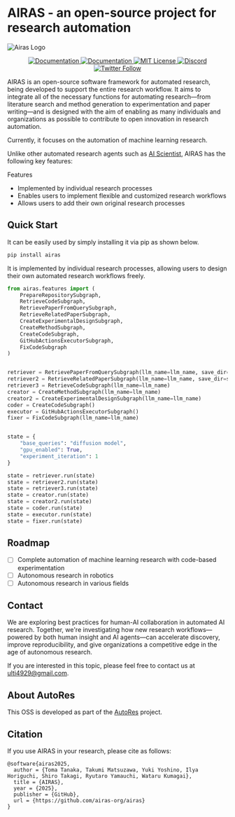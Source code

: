 <!-- Title Image Placeholder -->
# AIRAS - an open-source project for research automation

![Airas Logo](https://i.imgur.com/BNFAt17.png)

<p align="center">
  <a href="https://pypi.org/project/airas/">
    <img src="https://img.shields.io/pypi/v/airas" alt="Documentation" />
  </a>
  <a href="https://airas-org.github.io/airas/">
    <img src="https://img.shields.io/badge/Documentation-%F0%9F%93%95-blue" alt="Documentation" />
  </a>
  <a href="https://github.com/airas-org/airas/blob/main/LICENSE">
    <img src="https://img.shields.io/badge/License-MIT-green.svg" alt="MIT License" />
  </a>
  <a href="https://discord.gg/ktumZQP3Tp">
    <img src="https://img.shields.io/badge/Discord-Join%20Us-7289da?logo=discord&logoColor=white" alt="Discord" />
  </a>
  <a href="https://x.com/fuyu_quant">
    <img src="https://img.shields.io/twitter/follow/fuyu_quant?style=social" alt="Twitter Follow" />
  </a>
</p>


AIRAS is an open-source software framework for automated research, being developed to support the entire research workflow. It aims to integrate all of the necessary functions for automating research—from literature search and method generation to experimentation and paper writing—and is designed with the aim of enabling as many individuals and organizations as possible to contribute to open innovation in research automation. 

Currently, it focuses on the automation of machine learning research.

Unlike other automated research agents such as [AI Scientist](https://github.com/SakanaAI/AI-Scientist), AIRAS has the following key features:

Features
- Implemented by individual research processes
- Enables users to implement flexible and customized research workflows
- Allows users to add their own original research processes

## Quick Start

It can be easily used by simply installing it via pip as shown below.

```bash
pip install airas
```

It is implemented by individual research processes, allowing users to design their own automated research workflows freely.

```python
from airas.features import (
    PrepareRepositorySubgraph,
    RetrieveCodeSubgraph, 
    RetrievePaperFromQuerySubgraph, 
    RetrieveRelatedPaperSubgraph,
    CreateExperimentalDesignSubgraph, 
    CreateMethodSubgraph,
    CreateCodeSubgraph,
    GitHubActionsExecutorSubgraph,
    FixCodeSubgraph
)


retriever = RetrievePaperFromQuerySubgraph(llm_name=llm_name, save_dir=save_dir, scrape_urls=scrape_urls)
retriever2 = RetrieveRelatedPaperSubgraph(llm_name=llm_name, save_dir=save_dir, scrape_urls=scrape_urls)
retriever3 = RetrieveCodeSubgraph(llm_name=llm_name)
creator = CreateMethodSubgraph(llm_name=llm_name)
creator2 = CreateExperimentalDesignSubgraph(llm_name=llm_name)
coder = CreateCodeSubgraph()
executor = GitHubActionsExecutorSubgraph()
fixer = FixCodeSubgraph(llm_name=llm_name)


state = {
    "base_queries": "diffusion model",
    "gpu_enabled": True,
    "experiment_iteration": 1
}

state = retriever.run(state)
state = retriever2.run(state)
state = retriever3.run(state)
state = creator.run(state)
state = creator2.run(state)
state = coder.run(state)
state = executor.run(state)
state = fixer.run(state)
```

## Roadmap

- [ ] Complete automation of machine learning research with code-based experimentation
- [ ] Autonomous research in robotics
- [ ] Autonomous research in various fields

## Contact

We are exploring best practices for human-AI collaboration in automated AI research. Together, we're investigating how new research workflows—powered by both human insight and AI agents—can accelerate discovery, improve reproducibility, and give organizations a competitive edge in the age of autonomous research.

If you are interested in this topic, please feel free to contact us at <a href="mailto:ulti4929@gmail.com">ulti4929@gmail.com</a>.

## About AutoRes

This OSS is developed as part of the [AutoRes](https://www.autores.one/english) project.

## Citation

If you use AIRAS in your research, please cite as follows:

```
@software{airas2025,
  author = {Toma Tanaka, Takumi Matsuzawa, Yuki Yoshino, Ilya Horiguchi, Shiro Takagi, Ryutaro Yamauchi, Wataru Kumagai},
  title = {AIRAS},
  year = {2025},
  publisher = {GitHub},
  url = {https://github.com/airas-org/airas}
}
```
